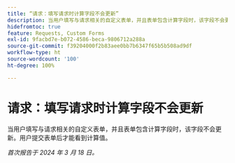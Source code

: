 ```yaml
---
title: “请求：填写请求时计算字段不会更新”
description: 当用户填写与请求相关的自定义表单，并且表单包含计算字段时，该字段不会更新。用户提交表单后才能看到计算值。
hidefromtoc: true
feature: Requests, Custom Forms
exl-id: 9facbd7e-b072-4586-beca-9806712a288a
source-git-commit: f39204000f2b83aee0bb7b6347f65b5b508ad9df
workflow-type: ht
source-wordcount: '100'
ht-degree: 100%

---
```


# 请求：填写请求时计算字段不会更新

当用户填写与请求相关的自定义表单，并且表单包含计算字段时，该字段不会更新。用户提交表单后才能看到计算值。

_首次报告于 2024 年 3 月 18 日。_

